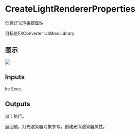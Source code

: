 # CreateLightRendererProperties

创建灯光渲染器属性

目标是FXConverter Utilities Library

## 图示

![]($-20221218-19011693.png)

## Inputs

In: Exec.  

## Outputs

出：执行。

返回值。灯光渲染器对象参考。创建光照渲染器属性。
